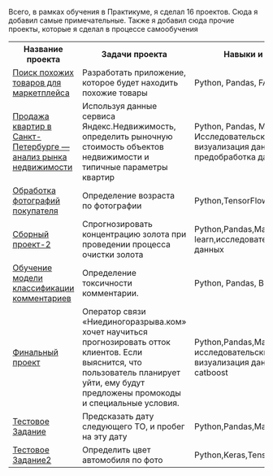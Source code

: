 Всего, в рамках обучения в Практикуме, я сделал 16 проектов. Сюда я добавил самые примечательные. Также я добавил сюда прочие проекты, которые я сделал в процессе самообучения
<table>
<tr>
  <th>Название проекта</th>
  <th>Задачи проекта</th>
  <th>Навыки и инструменты</th>
</tr>
<tr>
  <td><a href="https://github.com/AndreyDanilin/Study_projects/tree/main/Matching_project">Поиск похожих товаров для маркетплейса</a></td>
  <td>Разработать приложение, которое будет находить похожие товары</td>
  <td>Python, Pandas, FAISS, catboost, docker</td>
</tr>
<tr>
  <td><a href="https://github.com/AndreyDanilin/Study_projects/tree/main/Practicum1">Продажа 
квартир в Санкт-Петербурге — анализ рынка недвижимости</a></td>
  <td>Используя данные сервиса Яндекс.Недвижимость, определить рыночную стоимость объектов недвижимости и типичные параметры квартир</td>
  <td>Python, Pandas, Matplotlib, Исследовательский анализ, визуализация даннных, предобработка данных</td>
</tr>
<tr>
  <td><a href="https://github.com/AndreyDanilin/Study_projects/tree/main/Practicum-cv">Обработка 
фотографий покупателя</a></td>
  <td>Определение возраста по фотографии</td>
  <td>Python,TensorFlow</td>
</tr>
<tr>
  <td><a href ="https://github.com/AndreyDanilin/Study_projects/tree/main/Practicum2">Сборный 
проект-2</a></td>
  <td>Спрогнозировать концентрацию золота при проведении процесса очистки золота</td>
  <td>Python,Pandas,Matplotlib,NumPy,Scikit-learn,исследовательский анализ данных</td>
</tr>
<tr>
  <td><a href="https://github.com/AndreyDanilin/Study_projects/tree/main/Practicum-nlp">Обучение модели 
классификации комментариев</a></td>
  <td>Определение токсичности комментарии.</td>
  <td>Python, Pandas, BERT, nltk, tf-idf</td>
</tr>
<tr>
  <td><a href ="https://github.com/AndreyDanilin/Study_projects/tree/main/Practicum-final">Финальный 
проект</a></td>
  <td>Оператор связи «Ниединогоразрыва.ком» хочет научиться прогнозировать отток клиентов. Если выяснится, что пользователь планирует уйти, 
ему будут предложены промокоды и специальные условия.</td>
  <td>Python,Pandas,Matplotlib,Scikit-learn, исследовательский анализ, визуализация данных, lightgbm, catboost</td>
</tr>
<tr>
  <td><a href ="https://github.com/AndreyDanilin/Study_projects/tree/main/Test_task">Тестовое Задание</a></td>
  <td>Предсказать дату следующего ТО, и пробег на эту дату</td>
  <td>Python,Pandas,Matplotlib,Scikit-learn</td>
</tr>
<tr>
  <td><a href ="https://github.com/AndreyDanilin/Study_projects/tree/main/Test_task_2">Тестовое Задание2</a></td>
  <td>Определить цвет автомобиля по фото</td>
  <td>Python,Keras,Tensorflow,matplotlib</td>
</tr>
</table>

